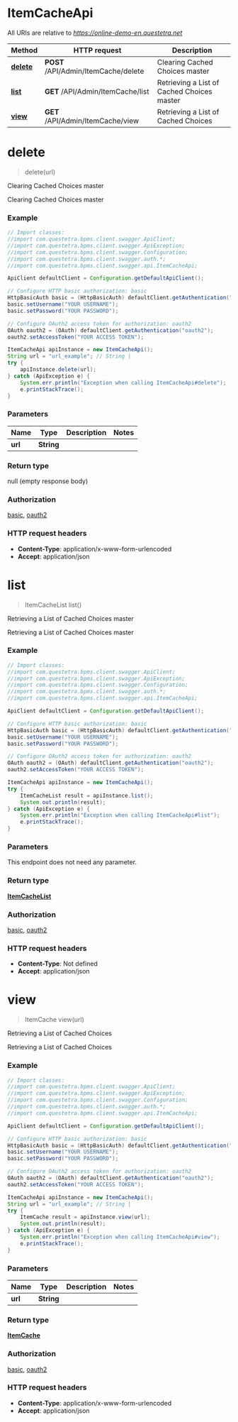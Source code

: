 # ItemCacheApi

All URIs are relative to *https://online-demo-en.questetra.net*

Method | HTTP request | Description
------------- | ------------- | -------------
[**delete**](ItemCacheApi.md#delete) | **POST** /API/Admin/ItemCache/delete | Clearing Cached Choices master
[**list**](ItemCacheApi.md#list) | **GET** /API/Admin/ItemCache/list | Retrieving a List of Cached Choices master
[**view**](ItemCacheApi.md#view) | **GET** /API/Admin/ItemCache/view | Retrieving a List of Cached Choices


<a name="delete"></a>
# **delete**
> delete(url)

Clearing Cached Choices master

Clearing Cached Choices master

### Example
```java
// Import classes:
//import com.questetra.bpms.client.swagger.ApiClient;
//import com.questetra.bpms.client.swagger.ApiException;
//import com.questetra.bpms.client.swagger.Configuration;
//import com.questetra.bpms.client.swagger.auth.*;
//import com.questetra.bpms.client.swagger.api.ItemCacheApi;

ApiClient defaultClient = Configuration.getDefaultApiClient();

// Configure HTTP basic authorization: basic
HttpBasicAuth basic = (HttpBasicAuth) defaultClient.getAuthentication("basic");
basic.setUsername("YOUR USERNAME");
basic.setPassword("YOUR PASSWORD");

// Configure OAuth2 access token for authorization: oauth2
OAuth oauth2 = (OAuth) defaultClient.getAuthentication("oauth2");
oauth2.setAccessToken("YOUR ACCESS TOKEN");

ItemCacheApi apiInstance = new ItemCacheApi();
String url = "url_example"; // String | 
try {
    apiInstance.delete(url);
} catch (ApiException e) {
    System.err.println("Exception when calling ItemCacheApi#delete");
    e.printStackTrace();
}
```

### Parameters

Name | Type | Description  | Notes
------------- | ------------- | ------------- | -------------
 **url** | **String**|  |

### Return type

null (empty response body)

### Authorization

[basic](../README.md#basic), [oauth2](../README.md#oauth2)

### HTTP request headers

 - **Content-Type**: application/x-www-form-urlencoded
 - **Accept**: application/json

<a name="list"></a>
# **list**
> ItemCacheList list()

Retrieving a List of Cached Choices master

Retrieving a List of Cached Choices master

### Example
```java
// Import classes:
//import com.questetra.bpms.client.swagger.ApiClient;
//import com.questetra.bpms.client.swagger.ApiException;
//import com.questetra.bpms.client.swagger.Configuration;
//import com.questetra.bpms.client.swagger.auth.*;
//import com.questetra.bpms.client.swagger.api.ItemCacheApi;

ApiClient defaultClient = Configuration.getDefaultApiClient();

// Configure HTTP basic authorization: basic
HttpBasicAuth basic = (HttpBasicAuth) defaultClient.getAuthentication("basic");
basic.setUsername("YOUR USERNAME");
basic.setPassword("YOUR PASSWORD");

// Configure OAuth2 access token for authorization: oauth2
OAuth oauth2 = (OAuth) defaultClient.getAuthentication("oauth2");
oauth2.setAccessToken("YOUR ACCESS TOKEN");

ItemCacheApi apiInstance = new ItemCacheApi();
try {
    ItemCacheList result = apiInstance.list();
    System.out.println(result);
} catch (ApiException e) {
    System.err.println("Exception when calling ItemCacheApi#list");
    e.printStackTrace();
}
```

### Parameters
This endpoint does not need any parameter.

### Return type

[**ItemCacheList**](ItemCacheList.md)

### Authorization

[basic](../README.md#basic), [oauth2](../README.md#oauth2)

### HTTP request headers

 - **Content-Type**: Not defined
 - **Accept**: application/json

<a name="view"></a>
# **view**
> ItemCache view(url)

Retrieving a List of Cached Choices

Retrieving a List of Cached Choices

### Example
```java
// Import classes:
//import com.questetra.bpms.client.swagger.ApiClient;
//import com.questetra.bpms.client.swagger.ApiException;
//import com.questetra.bpms.client.swagger.Configuration;
//import com.questetra.bpms.client.swagger.auth.*;
//import com.questetra.bpms.client.swagger.api.ItemCacheApi;

ApiClient defaultClient = Configuration.getDefaultApiClient();

// Configure HTTP basic authorization: basic
HttpBasicAuth basic = (HttpBasicAuth) defaultClient.getAuthentication("basic");
basic.setUsername("YOUR USERNAME");
basic.setPassword("YOUR PASSWORD");

// Configure OAuth2 access token for authorization: oauth2
OAuth oauth2 = (OAuth) defaultClient.getAuthentication("oauth2");
oauth2.setAccessToken("YOUR ACCESS TOKEN");

ItemCacheApi apiInstance = new ItemCacheApi();
String url = "url_example"; // String | 
try {
    ItemCache result = apiInstance.view(url);
    System.out.println(result);
} catch (ApiException e) {
    System.err.println("Exception when calling ItemCacheApi#view");
    e.printStackTrace();
}
```

### Parameters

Name | Type | Description  | Notes
------------- | ------------- | ------------- | -------------
 **url** | **String**|  |

### Return type

[**ItemCache**](ItemCache.md)

### Authorization

[basic](../README.md#basic), [oauth2](../README.md#oauth2)

### HTTP request headers

 - **Content-Type**: application/x-www-form-urlencoded
 - **Accept**: application/json

